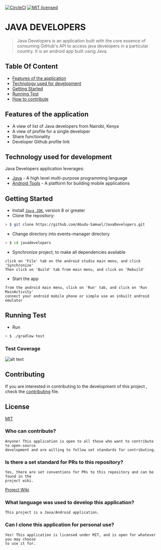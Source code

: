 [![CircleCI](https://circleci.com/gh/Abudu-Samuel/JavaDevelopers.svg?style=svg)](https://circleci.com/gh/Abudu-Samuel/JavaDevelopers)
[![MIT licensed](https://img.shields.io/badge/license-MIT-blue.svg)](https://raw.githubusercontent.com/hyperium/hyper/master/LICENSE)

# JAVA DEVELOPERS

> Java Developers is an application built with the core essence of consuming GitHub's API to access java developers in a particular country.
It is an android app built using Java.

## Table Of Content
- [Features of the application](#features-of-the-application)
- [Technology used for development](#technology-used-for-development)
- [Getting Started](#getting-started)
- [Running Test](#running-test)
- [How to contribute](#contributing)

## Features of the application
- A view of list of Java developers from Nairobi, Kenya
- A view of profile for a single developer
- Share functionality
- Developer Github profile link

## Technology used for development
Java Developers application leverages:
* [Java](https://nodejs.org/en/) - A high level multi-purpose programming language
* [Android Tools](https://developer.android.com/) - A platform for building mobile applications

## Getting Started
- Install [`Java JDK`](http://www.oracle.com/technetwork/java/javase/downloads/index.html), version 8 or greater
- Clone the repository:
```sh
> $ git clone https://github.com/Abudu-Samuel/JavaDevelopers.git
```
- Change directory into events-manager directory
```sh
> $ cd javadevelopers
```
- Synchronize project, to make all dependencies available
```
click on 'File' tab on the android studio main menu, and click 'Synchronize'
Then click on 'Build' tab from main menu, and click on 'Rebuild'
  ```
- Start the app

```
from the android main menu, click on 'Run' tab, and click on 'Run MainActivity'
connect your android mobile phone or simple use an inbuilt android emulator
```

## Running Test
- Run
```sh
> $ ./gradlew test
```

### Test Coverage
![alt text](http://res.cloudinary.com/leumas/image/upload/v1532436281/uk4zfbct6kdz2saealuz.png)

## Contributing

If you are interested in contributing to the development of this project ,
check the [contributing](contributing.md) file.

## License
[MIT](LICENSE)

### Who can contribute?

```
Anyone! This application is open to all those who want to contribute to open-source
development and are willing to follow set standards for contributing.
```

### Is there a set standard for PRs to this repository?

```
Yes, there are set conventions for PRs to this repository and can be found in the
project wiki.
```
[Project Wiki](https://github.com/Abudu-Samuel/JavaDevelopers/wiki)

### What language was used to develop this application?

```
This project is a Java/Android application.
```

### Can I clone this application for personal use?

```
Yes! This application is licensed under MIT, and is open for whatever you may choose
to use it for.
```